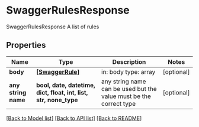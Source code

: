 # SwaggerRulesResponse

SwaggerRulesResponse A list of rules

## Properties
Name | Type | Description | Notes
------------ | ------------- | ------------- | -------------
**body** | [**[SwaggerRule]**](SwaggerRule.md) | in: body type: array | [optional] 
**any string name** | **bool, date, datetime, dict, float, int, list, str, none_type** | any string name can be used but the value must be the correct type | [optional]

[[Back to Model list]](../README.md#documentation-for-models) [[Back to API list]](../README.md#documentation-for-api-endpoints) [[Back to README]](../README.md)


